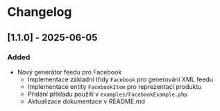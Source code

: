 # Changelog

## [1.1.0] - 2025-06-05

### Added

- Nový generátor feedu pro Facebook
  - Implementace základní třídy `Facebook` pro generování XML feedu
  - Implementace entity `FacebookItem` pro reprezentaci produktu
  - Přidání příkladu použití v `examples/FacebookExample.php`
  - Aktualizace dokumentace v README.md
